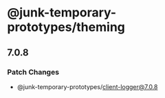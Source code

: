 # @junk-temporary-prototypes/theming

## 7.0.8

### Patch Changes

- @junk-temporary-prototypes/client-logger@7.0.8
